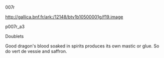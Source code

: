 007r 

http://gallica.bnf.fr/ark:/12148/btv1b10500001g/f19.image

p007r_a3

Doublets



Good dragon's blood soaked in spirits produces its own mastic or glue. So do vert de vessie and saffron.

  